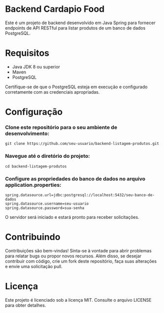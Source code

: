 
# Backend Cardapio Food
Este é um projeto de backend desenvolvido em Java Spring para fornecer endpoints de API RESTful para listar produtos de um banco de dados PostgreSQL.

# Requisitos
- Java JDK 8 ou superior
- Maven
- PostgreSQL
  
Certifique-se de que o PostgreSQL esteja em execução e configurado corretamente com as credenciais apropriadas.

# Configuração
### Clone este repositório para o seu ambiente de desenvolvimento:
```
git clone https://github.com/seu-usuario/backend-listagem-produtos.git
```
### Navegue até o diretório do projeto:
```
cd backend-listagem-produtos
```
### Configure as propriedades do banco de dados no arquivo application.properties:
```
spring.datasource.url=jdbc:postgresql://localhost:5432/seu-banco-de-dados
spring.datasource.username=seu-usuario
spring.datasource.password=sua-senha
```
O servidor será iniciado e estará pronto para receber solicitações.

# Contribuindo
Contribuições são bem-vindas! Sinta-se à vontade para abrir problemas para relatar bugs ou propor novos recursos. Além disso, se desejar contribuir com código, crie um fork deste repositório, faça suas alterações e envie uma solicitação pull.

# Licença
Este projeto é licenciado sob a licença MIT. Consulte o arquivo LICENSE para obter detalhes.
